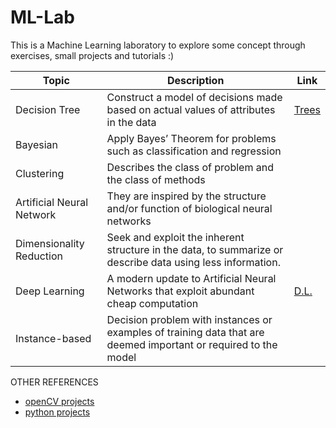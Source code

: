# ML-Lab

This is a Machine Learning laboratory to explore some concept through exercises, small projects and tutorials :)


Topic                      | Description                                                                          | Link
---------------------------|--------------------------------------------------------------------------------------|--------------
Decision Tree              | Construct a model of decisions made based on actual values of attributes in the data |[Trees](https://github.com/Luisa13/ML-Lab/tree/main/Decision%20Trees)
Bayesian                   | Apply Bayes’ Theorem for problems such as classification and regression              |
Clustering                 | Describes the class of problem and the class of methods                              |
Artificial Neural Network  | They are inspired by the structure and/or function of biological neural networks     |
Dimensionality Reduction   | Seek and exploit the inherent structure in the data, to summarize or describe data using less information.   |
Deep Learning              | A modern update to Artificial Neural Networks that exploit abundant cheap computation|[D.L.](https://github.com/Luisa13/ML-Lab/tree/main/Deep%20Learning)
Instance-based             | Decision problem with instances or examples of training data that are deemed important or required to the model |




OTHER REFERENCES
* [openCV projects](https://data-flair.training/blogs/sign-language-recognition-python-ml-opencv/)
* [python projects](https://data-flair.training/blogs/python-project-ideas/)
